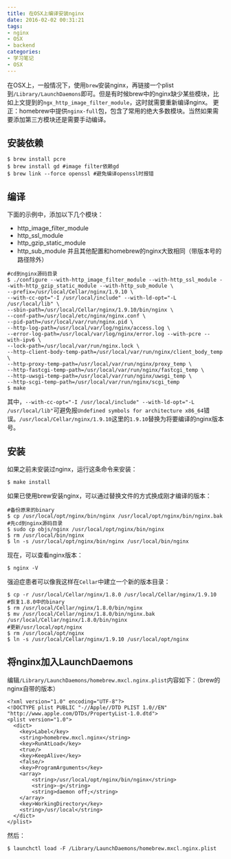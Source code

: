 ```yaml
---
title: 在OSX上编译安装nginx
date: 2016-02-02 00:31:21
tags:
- nginx
- OSX
- backend
categories:
- 学习笔记
- OSX
---
```

在OSX上，一般情况下，使用`brew`安装nginx，再链接一个plist到`/Library/LaunchDaemons`即可。但是有时候brew中的nginx缺少某些模块，比如上文提到的`ngx_http_image_filter_module`，这时就需要重新编译nginx。
更正：homebrew中提供`nginx-full`包，包含了常用的绝大多数模块。当然如果需要添加第三方模块还是需要手动编译。

安装依赖
------
```
$ brew install pcre
$ brew install gd #image filter依赖gd
$ brew link --force openssl #避免编译openssl时报错
```

编译
---
下面的示例中，添加以下几个模块：
* http_image_filter_module
* http_ssl_module
* http_gzip_static_module
* http_sub_module
并且其他配置和homebrew的nginx大致相同（带版本号的路径除外）
```
#cd到nginx源码目录
$ ./configure --with-http_image_filter_module --with-http_ssl_module --with-http_gzip_static_module --with-http_sub_module \
--prefix=/usr/local/Cellar/nginx/1.9.10 \
--with-cc-opt="-I /usr/local/include" --with-ld-opt="-L /usr/local/lib" \
--sbin-path=/usr/local/Cellar/nginx/1.9.10/bin/nginx \
--conf-path=/usr/local/etc/nginx/nginx.conf \
--pid-path=/usr/local/var/run/nginx.pid \
--http-log-path=/usr/local/var/log/nginx/access.log \
--error-log-path=/usr/local/var/log/nginx/error.log --with-pcre --with-ipv6 \
--lock-path=/usr/local/var/run/nginx.lock \
--http-client-body-temp-path=/usr/local/var/run/nginx/client_body_temp \
--http-proxy-temp-path=/usr/local/var/run/nginx/proxy_temp \
--http-fastcgi-temp-path=/usr/local/var/run/nginx/fastcgi_temp \
--http-uwsgi-temp-path=/usr/local/var/run/nginx/uwsgi_temp \
--http-scgi-temp-path=/usr/local/var/run/nginx/scgi_temp
$ make
```
其中，`--with-cc-opt="-I /usr/local/include" --with-ld-opt="-L /usr/local/lib"`可避免报`Undefined symbols for architecture x86_64`错误。`/usr/local/Cellar/nginx/1.9.10`这里的`1.9.10`替换为将要编译的nginx版本号。

安装
---
如果之前未安装过nginx，运行这条命令来安装：
```
$ make install
```
如果已使用brew安装nginx，可以通过替换文件的方式换成刚才编译的版本：
```
#备份原来的binary
$ cp /usr/local/opt/nginx/bin/nginx /usr/local/opt/nginx/bin/nginx.bak
#先cd到nginx源码目录
$ sudo cp objs/nginx /usr/local/opt/nginx/bin/nginx
$ rm /usr/local/bin/nginx
$ ln -s /usr/local/opt/nginx/bin/nginx /usr/local/bin/nginx
```
现在，可以查看nginx版本：
```
$ nginx -V
```

强迫症患者可以像我这样在`Cellar`中建立一个新的版本目录：
```
$ cp -r /usr/local/Cellar/nginx/1.8.0 /usr/local/Cellar/nginx/1.9.10
#恢复1.8.0中的binary
$ rm /usr/local/Cellar/nginx/1.8.0/bin/nginx
$ mv /usr/local/Cellar/nginx/1.8.0/bin/nginx.bak /usr/local/Cellar/nginx/1.8.0/bin/nginx
#更新/usr/local/opt/nginx
$ rm /usr/local/opt/nginx
$ ln -s /usr/local/Cellar/nginx/1.9.10 /usr/local/opt/nginx
```

将nginx加入LaunchDaemons
-----------------------
编辑`/Library/LaunchDaemons/homebrew.mxcl.nginx.plist`内容如下：（brew的nginx自带的版本）
```
<?xml version="1.0" encoding="UTF-8"?>
<!DOCTYPE plist PUBLIC "-//Apple//DTD PLIST 1.0//EN" "http://www.apple.com/DTDs/PropertyList-1.0.dtd">
<plist version="1.0">
  <dict>
    <key>Label</key>
    <string>homebrew.mxcl.nginx</string>
    <key>RunAtLoad</key>
    <true/>
    <key>KeepAlive</key>
    <false/>
    <key>ProgramArguments</key>
    <array>
        <string>/usr/local/opt/nginx/bin/nginx</string>
        <string>-g</string>
        <string>daemon off;</string>
    </array>
    <key>WorkingDirectory</key>
    <string>/usr/local</string>
  </dict>
</plist>
```
然后：
```
$ launchctl load -F /Library/LaunchDaemons/homebrew.mxcl.nginx.plist
```
